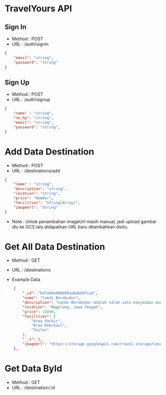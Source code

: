 # TravelYours API

## Sign In 

- Method : POST
- URL : /auth/signin

```json
{
    "email": "string",
    "password": "string"
}
```
## Sign Up 

- Method : POST
- URL : /auth/signup

```json
{
    "name" : "string",
    "no_hp": "string",
    "email": "string",
    "password": "string",
}
```

# Add Data Destination 

- Method : POST
- URL : /destinations/add

```json
{
    "name" : "string",
    "description": "string",
    "location": "string",
    "price": "Number",
    "facilities": "String[Array]",
    "imageUrl": "String"
}
```
- Note : Untuk penambahan imageUrl masih manual, jadi upload gambar dlu ke GCS lalu didapatkan URL baru ditambahkan disitu.
# Get All Data Destination

- Method : GET
- URL : /destinations

- Example Data 
```json
    {
        "_id": "647a94e9066891e6d6b9fcad",
        "name": "Candi Borobudur",
        "description": "Candi Borobudur adalah salah satu keajaiban dunia yang terletak di Kabupaten Magelang, Jawa Tengah, Indonesia. Candi ini merupakan situs arkeologi Budha terbesar di dunia dan juga merupakan warisan budaya UNESCO. Dibangun pada abad ke-8 oleh dinasti Syailendra, Candi Borobudur adalah bukti megahnya peradaban Budha pada masa lampau. Dengan desain yang rumit dan indah, candi ini terdiri dari sembilan tingkat stupa yang menggambarkan perjalanan spiritual seorang umat Budha menuju pencerahan. Selain menjadi tempat ziarah bagi umat Budha, Candi Borobudur juga menjadi daya tarik wisata yang populer di Indonesia, menarik pengunjung dari seluruh dunia untuk mengagumi keindahan dan kekayaan sejarahnya.",
        "location": "Magelang, Jawa Tengah",
        "price": 35000,
        "facilities": [
            "Area Parkir",
            "Area Rekreasi",
            "Toilet"
        ],
        "__v": 0,
        "imageUrl": "https://storage.googleapis.com/travel-storage/Candi-Burobudur.jpeg"
    },
```

# Get Data ById

- Method : GET
- URL : /destination/:id
